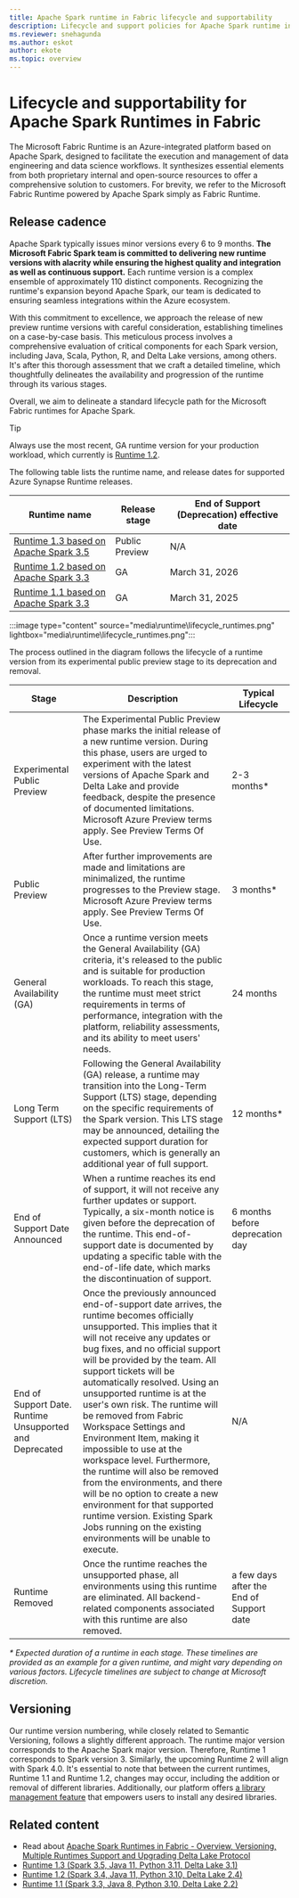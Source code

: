 ```yaml
---
title: Apache Spark runtime in Fabric lifecycle and supportability
description: Lifecycle and support policies for Apache Spark runtime in Fabric
ms.reviewer: snehagunda
ms.author: eskot
author: ekote
ms.topic: overview
---
```


# Lifecycle and supportability for Apache Spark Runtimes in Fabric

The Microsoft Fabric Runtime is an Azure-integrated platform based on Apache Spark, designed to facilitate the execution and management of data engineering and data science workflows. It synthesizes essential elements from both proprietary internal and open-source resources to offer a comprehensive solution to customers. For brevity, we refer to the Microsoft Fabric Runtime powered by Apache Spark simply as Fabric Runtime.

## Release cadence

Apache Spark typically issues minor versions every 6 to 9 months. **The Microsoft Fabric Spark team is committed to
delivering new runtime versions with alacrity while ensuring the highest quality and integration as well as continuous
support.** Each runtime version is a complex ensemble of approximately 110 distinct components. Recognizing the runtime's expansion beyond Apache Spark, our team is dedicated to ensuring seamless integrations within the Azure ecosystem.

With this commitment to excellence, we approach the release of new preview runtime versions with careful consideration,
establishing timelines on a case-by-case basis. This meticulous process involves a comprehensive evaluation of critical
components for each Spark version, including Java, Scala, Python, R, and Delta Lake versions, among others. It's after this thorough assessment that we craft a detailed timeline, which thoughtfully delineates the availability and progression of the runtime through its various stages.

Overall, we aim to delineate a standard lifecycle path for the Microsoft Fabric runtimes for Apache Spark.

> [!TIP]
> Always use the most recent, GA runtime version for your production workload, which currently is [Runtime 1.2](./runtime-1-2.md).

The following table lists the runtime name, and release dates for supported Azure Synapse Runtime releases.

| Runtime name                                               | Release stage  | End of Support (Deprecation) effective date |
|-----------------------------------------------------------| ----------------|---------------------------------------------|
| [Runtime 1.3 based on Apache Spark 3.5](./runtime-1-3.md) |  Public Preview | N/A                                         |
| [Runtime 1.2 based on Apache Spark 3.3](./runtime-1-2.md) |  GA             | March 31, 2026                              |
| [Runtime 1.1 based on Apache Spark 3.3](./runtime-1-1.md) |  GA             | March 31, 2025                              |


:::image type="content" source="media\runtime\lifecycle_runtimes.png" lightbox="media\runtime\lifecycle_runtimes.png":::

The process outlined in the diagram follows the lifecycle of a runtime version from its experimental public
preview stage to its deprecation and removal. 

| Stage                                                   | Description                                                                                                                                                                                                                                                                                                                                                                                                                                                                                                                                                                                                                                                                                                                        | Typical Lifecycle                        |
|---------------------------------------------------------|------------------------------------------------------------------------------------------------------------------------------------------------------------------------------------------------------------------------------------------------------------------------------------------------------------------------------------------------------------------------------------------------------------------------------------------------------------------------------------------------------------------------------------------------------------------------------------------------------------------------------------------------------------------------------------------------------------------------------------|------------------------------------------|
| Experimental Public Preview                             | The Experimental Public Preview phase marks the initial release of a new runtime version. During this phase, users are urged to experiment with the latest versions of Apache Spark and Delta Lake and provide feedback, despite the presence of documented limitations. Microsoft Azure Preview terms apply. See Preview Terms Of Use.                                                                                                                                                                                                                                                                                                                                                                                            | 2-3 months*                               |
| Public Preview                                          | After further improvements are made and limitations are minimalized, the runtime progresses to the Preview stage. Microsoft Azure Preview terms apply. See Preview Terms Of Use.                                                                                                                                                                                                                                                                                                                                                                                                                                                                                                                                                                                                                 | 3 months*                                 |
| General Availability (GA)                               | Once a runtime version meets the General Availability (GA) criteria, it's released to the public and is suitable for production workloads. To reach this stage, the runtime must meet strict requirements in terms of performance, integration with the platform, reliability assessments, and its ability to meet users' needs.                                                                                                                                                                                                                                                                                                                                                                                                   | 24 months                                |
| Long Term Support (LTS)                                 | Following the General Availability (GA) release, a runtime may transition into the Long-Term Support (LTS) stage, depending on the specific requirements of the Spark version. This LTS stage may be announced, detailing the expected support duration for customers, which is generally an additional year of full support.                                                                                                                                                                                                                                                                                                                                                                                                      | 12 months*                                |
| End of Support Date Announced                           | When a runtime reaches its end of support, it will not receive any further updates or support. Typically, a six-month notice is given before the deprecation of the runtime. This end-of-support date is documented by updating a specific table with the end-of-life date, which marks the discontinuation of support.                                                                                                                                                                                                                                                                                                                                                                                                            | 6 months before deprecation day          |
| End of Support Date. Runtime Unsupported and Deprecated | Once the previously announced end-of-support date arrives, the runtime becomes officially unsupported. This implies that it will not receive any updates or bug fixes, and no official support will be provided by the team. All support tickets will be automatically resolved. Using an unsupported runtime is at the user's own risk. The runtime will be removed from Fabric Workspace Settings and Environment Item, making it impossible to use at the workspace level. Furthermore, the runtime will also be removed from the environments, and there will be no option to create a new environment for that supported runtime version. Existing Spark Jobs running on the existing environments will be unable to execute. | N/A                                      |
| Runtime Removed                                         | Once the runtime reaches the unsupported phase, all environments using this runtime are eliminated. All backend-related components associated with this runtime are also removed.                                                                                                                                                                                                                                                                                                                                                                                                                                                                                                                                                  | a few days after the End of Support date |

_* Expected duration of a runtime in each stage. These timelines are provided as an example for a given runtime, and might vary depending on various factors. Lifecycle timelines are subject to change at Microsoft discretion._



## Versioning

Our runtime version numbering, while closely related to Semantic Versioning, follows a slightly different approach. The
runtime major version corresponds to the Apache Spark major version. Therefore, Runtime 1 corresponds to Spark version 3. Similarly, the upcoming Runtime 2 will align with Spark 4.0. It's essential to note that between the current runtimes, Runtime 1.1 and Runtime 1.2, changes may occur, including the addition or removal of different libraries. Additionally, our platform offers [a library management feature](./library-management.md) that empowers users to install any desired libraries.

## Related content

- Read
  about [Apache Spark Runtimes in Fabric - Overview, Versioning, Multiple Runtimes Support and Upgrading Delta Lake Protocol](./runtime.md)
- [Runtime 1.3 (Spark 3.5, Java 11, Python 3.11, Delta Lake 3.1)](./runtime-1-3.md)
- [Runtime 1.2 (Spark 3.4, Java 11, Python 3.10, Delta Lake 2.4)](./runtime-1-2.md)
- [Runtime 1.1 (Spark 3.3, Java 8, Python 3.10, Delta Lake 2.2)](./runtime-1-1.md)
